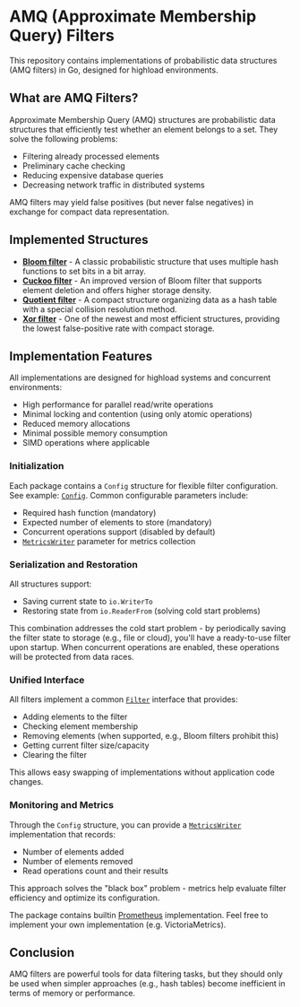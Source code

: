 # AMQ (Approximate Membership Query) Filters

This repository contains implementations of probabilistic data structures (AMQ filters) in Go, designed for highload
environments.

## What are AMQ Filters?

Approximate Membership Query (AMQ) structures are probabilistic data structures that efficiently test whether an element
belongs to a set. They solve the following problems:

* Filtering already processed elements
* Preliminary cache checking
* Reducing expensive database queries
* Decreasing network traffic in distributed systems

AMQ filters may yield false positives (but never false negatives) in exchange for compact data representation.

## Implemented Structures

* [**Bloom filter**](bloom_filter) - A classic probabilistic structure that uses multiple hash functions to set bits
  in a bit array.
* [**Cuckoo filter**](cuckoo_filter) - An improved version of Bloom filter that supports element deletion and offers
  higher storage density.
* [**Quotient filter**](quotient_filter) - A compact structure organizing data as a hash table with a special collision
  resolution method.
* [**Xor filter**](xor_filter) - One of the newest and most efficient structures, providing the lowest false-positive
  rate with compact storage.

## Implementation Features

All implementations are designed for highload systems and concurrent environments:

* High performance for parallel read/write operations
* Minimal locking and contention (using only atomic operations)
* Reduced memory allocations
* Minimal possible memory consumption
* SIMD operations where applicable

### Initialization

Each package contains a `Config` structure for flexible filter configuration. See example: [`Config`](bloom_filter/config.go).
Common configurable parameters include:

* Required hash function (mandatory)
* Expected number of elements to store (mandatory)
* Concurrent operations support (disabled by default)
* [`MetricsWriter`](metrics.go) parameter for metrics collection

### Serialization and Restoration

All structures support:
* Saving current state to `io.WriterTo`
* Restoring state from `io.ReaderFrom` (solving cold start problems)

This combination addresses the cold start problem - by periodically saving the filter state to storage (e.g., file or cloud),
you'll have a ready-to-use filter upon startup. When concurrent operations are enabled, these operations will be protected
from data races.

### Unified Interface

All filters implement a common [`Filter`](interface.go) interface that provides:

* Adding elements to the filter
* Checking element membership
* Removing elements (when supported, e.g., Bloom filters prohibit this)
* Getting current filter size/capacity
* Clearing the filter

This allows easy swapping of implementations without application code changes.

### Monitoring and Metrics

Through the `Config` structure, you can provide a [`MetricsWriter`](metrics.go) implementation that records:

* Number of elements added
* Number of elements removed
* Read operations count and their results

This approach solves the "black box" problem - metrics help evaluate filter efficiency and optimize its configuration.

The package contains builtin [Prometheus](../metrics/prometheus/amq.go) implementation.
Feel free to implement your own implementation (e.g. VictoriaMetrics).

## Conclusion

AMQ filters are powerful tools for data filtering tasks, but they should only be used when simpler approaches
(e.g., hash tables) become inefficient in terms of memory or performance.
